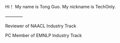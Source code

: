 Hi！ My name is Tong Guo. My nickname is TechOnly.

————

Reviewer of NAACL Industry Track

PC Member of EMNLP Industry Track
